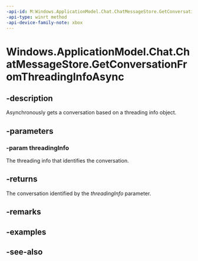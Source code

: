 ```yaml
---
-api-id: M:Windows.ApplicationModel.Chat.ChatMessageStore.GetConversationFromThreadingInfoAsync(Windows.ApplicationModel.Chat.ChatConversationThreadingInfo)
-api-type: winrt method
-api-device-family-note: xbox
---
```


<!-- Method syntax
public Windows.Foundation.IAsyncOperation<Windows.ApplicationModel.Chat.ChatConversation> GetConversationFromThreadingInfoAsync(Windows.ApplicationModel.Chat.ChatConversationThreadingInfo threadingInfo)
-->

# Windows.ApplicationModel.Chat.ChatMessageStore.GetConversationFromThreadingInfoAsync

## -description
Asynchronously gets a conversation based on a threading info object.

## -parameters
### -param threadingInfo
The threading info that identifies the conversation.

## -returns
The conversation identified by the *threadingInfo* parameter.

## -remarks

## -examples

## -see-also

